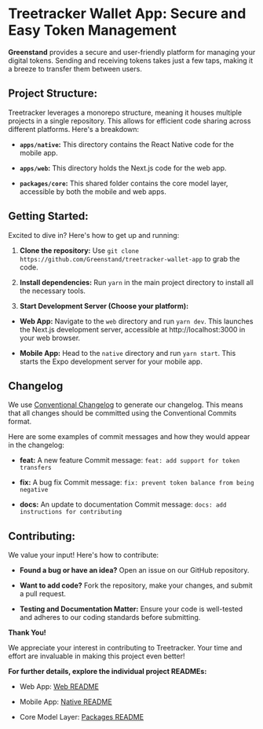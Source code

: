# Treetracker Wallet App: Secure and Easy Token Management

**Greenstand** provides a secure and user-friendly platform for managing your digital tokens. Sending and receiving tokens takes just a few taps, making it a breeze to transfer them between users.

## **Project Structure:**

Treetracker leverages a monorepo structure, meaning it houses multiple projects in a single repository. This allows for efficient code sharing across different platforms. Here's a breakdown:

- **`apps/native`:** This directory contains the React Native code for the mobile app.

- **`apps/web`:** This directory holds the Next.js code for the web app.

- **`packages/core`:** This shared folder contains the core model layer, accessible by both the mobile and web apps.

## **Getting Started:**

Excited to dive in? Here's how to get up and running:

1.  **Clone the repository:** Use `git clone https://github.com/Greenstand/treetracker-wallet-app` to grab the code.

2.  **Install dependencies:** Run `yarn` in the main project directory to install all the necessary tools.

3.  **Start Development Server (Choose your platform):**

- **Web App:** Navigate to the `web` directory and run `yarn dev`. This launches the Next.js development server, accessible at http://localhost:3000 in your web browser.

- **Mobile App:** Head to the `native` directory and run `yarn start`. This starts the Expo development server for your mobile app.

## **Changelog**

We use [Conventional Changelog](https://github.com/conventional-changelog/conventional-changelog) to generate our changelog. This means that all changes should be committed using the Conventional Commits format.

Here are some examples of commit messages and how they would appear in the changelog:

- **feat:** A new feature
  Commit message: `feat: add support for token transfers`

- **fix:** A bug fix
  Commit message: `fix: prevent token balance from being negative`

- **docs:** An update to documentation
  Commit message: `docs: add instructions for contributing`

## **Contributing:**

We value your input! Here's how to contribute:

- **Found a bug or have an idea?** Open an issue on our GitHub repository.

- **Want to add code?** Fork the repository, make your changes, and submit a pull request.

- **Testing and Documentation Matter:** Ensure your code is well-tested and adheres to our coding standards before submitting.

**Thank You!**

We appreciate your interest in contributing to Treetracker. Your time and effort are invaluable in making this project even better!

**For further details, explore the individual project READMEs:**

- Web App: [Web README](apps/web/README.md)

- Mobile App: [Native README](apps/native/README.md)

- Core Model Layer: [Packages README](packages/core/README.md)
